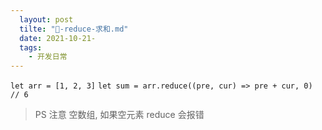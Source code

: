 ```yaml
---
  layout: post
  tilte: "🚢-reduce-求和.md"
  date: 2021-10-21-
  tags: 
    - 开发日常
---
```

  `
let arr = [1, 2, 3]
`
`
let sum = arr.reduce((pre, cur) => pre + cur, 0)  // 6
`
>PS 注意 空数组, 如果空元素 reduce 会报错
